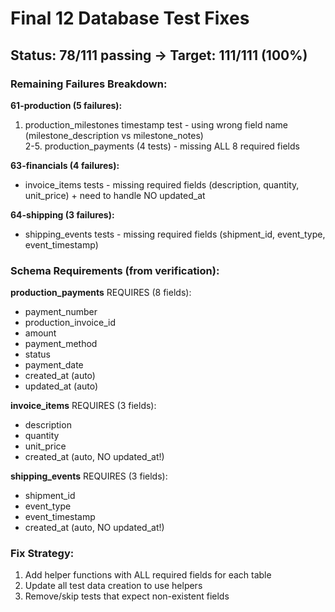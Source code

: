 # Final 12 Database Test Fixes

## Status: 78/111 passing → Target: 111/111 (100%)

### Remaining Failures Breakdown:

**61-production (5 failures):**
1. production_milestones timestamp test - using wrong field name (milestone_description vs milestone_notes)  
2-5. production_payments (4 tests) - missing ALL 8 required fields

**63-financials (4 failures):**
- invoice_items tests - missing required fields (description, quantity, unit_price) + need to handle NO updated_at

**64-shipping (3 failures):**
- shipping_events tests - missing required fields (shipment_id, event_type, event_timestamp)

### Schema Requirements (from verification):

**production_payments** REQUIRES (8 fields):
- payment_number
- production_invoice_id  
- amount
- payment_method
- status
- payment_date
- created_at (auto)
- updated_at (auto)

**invoice_items** REQUIRES (3 fields):
- description
- quantity
- unit_price
- created_at (auto, NO updated_at!)

**shipping_events** REQUIRES (3 fields):
- shipment_id
- event_type
- event_timestamp
- created_at (auto, NO updated_at!)

### Fix Strategy:
1. Add helper functions with ALL required fields for each table
2. Update all test data creation to use helpers
3. Remove/skip tests that expect non-existent fields

